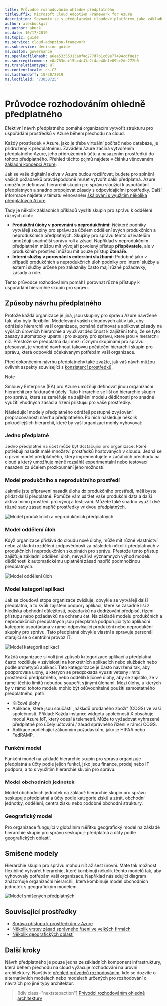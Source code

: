 ```yaml
---
title: Průvodce rozhodováním ohledně předplatného
titleSuffix: Microsoft Cloud Adoption Framework for Azure
description: Seznamte se s předplatnými cloudové platformy jako základní službou při migraci do Azure.
author: alexbuckgit
ms.author: abuck
ms.date: 10/17/2019
ms.topic: guide
ms.service: cloud-adoption-framework
ms.subservice: decision-guide
ms.custom: governance
ms.openlocfilehash: a6ee53355313a0f0c277d7b1c69e77494cdf8e1c
ms.sourcegitcommit: e0a783dac15bc4c41a2f4ae48e1e89bc2dc272b0
ms.translationtype: HT
ms.contentlocale: cs-CZ
ms.lasthandoff: 10/30/2019
ms.locfileid: "73058725"
---
```

# <a name="subscription-decision-guide"></a>Průvodce rozhodováním ohledně předplatného

Efektivní návrh předplatného pomáhá organizacím vytvořit strukturu pro uspořádání prostředků v Azure během přechodu na cloud.

Každý prostředek v Azure, jako je třeba virtuální počítač nebo databáze, je přidružený k předplatnému. Zavádění Azure začíná vytvořením předplatného Azure, jeho přidružením k účtu a nasazením prostředků do tohoto předplatného. Přehled těchto pojmů najdete v článku věnovaném [základní koncepci Azure](../../ready/considerations/fundamental-concepts.md).

Jak se vaše digitální aktiva v Azure budou rozšiřovat, budete pro splnění vašich požadavků pravděpodobně muset vytvořit další předplatná. Azure umožňuje definovat hierarchii skupin pro správu sloužící k uspořádání předplatných a snadno propojovat zásady s odpovídajícími prostředky. Další informace najdete v tématu věnovaném [škálování s využitím několika předplatných Azure](../../ready/considerations/scaling-subscriptions.md).

Tady je několik základních příkladů využití skupin pro správu k oddělení různých úloh:

- **Produkční úlohy v porovnání s neprodukčními:** Některé podniky vytvářejí skupiny pro správu za účelem oddělení svých produkčních a neprodukčních předplatných. Skupiny pro správu těmto uživatelům umožňují snadnější správu rolí a zásad. Například v neprodukčním předplatném můžou mít vývojáři povolený přístup **přispěvatele**, ale v produkčním prostředí můžou mít pouze přístup **čtenáře**.
- **Interní služby v porovnání s externími službami:** Podobně jako v případě produkčních a neprodukčních úloh podniky pro interní služby a externí služby určené pro zákazníky často mají různé požadavky, zásady a role.

Tento průvodce rozhodováním pomáhá porovnat různé přístupy k uspořádání hierarchie skupin pro správu.

## <a name="subscription-design-patterns"></a>Způsoby návrhu předplatného

Protože každá organizace je jiná, jsou skupiny pro správu Azure navržené tak, aby byly flexibilní. Modelování vašich cloudových aktiv tak, aby odráželo hierarchii vaší organizace, pomáhá definovat a aplikovat zásady na vyšších úrovních hierarchie a využívat dědičnost k zajištění toho, že se tyto zásady automaticky uplatní i pro skupiny pro správu, které jsou v hierarchii níž. Přestože se předplatná dají mezi různými skupinami pro správu přesouvat, je vhodné navrhnout takovou počáteční hierarchii skupin pro správu, která odpovídá očekávaným potřebám vaší organizace.

Před dokončením návrhu předplatného také zvažte, jak váš návrh můžou ovlivnit aspekty související s [konzistencí prostředků](../resource-consistency/index.md).

> [!NOTE]
> Smlouvy Enterprise (EA) pro Azure umožňují definovat jinou organizační hierarchii pro fakturační účely. Tato hierarchie se liší od hierarchie skupin pro správu, která se zaměřuje na zajištění modelu dědičnosti pro snadné využití vhodných zásad a řízení přístupu pro vaše prostředky.

Následující modely předplatného odrážejí postupné zvyšování propracovanosti návrhu předplatného. Po nich následuje několik pokročilejších hierarchií, které by vaší organizaci mohly vyhovovat:

### <a name="single-subscription"></a>Jedno předplatné

Jedno předplatné na účet může být dostačující pro organizace, které potřebují nasadit malé množství prostředků hostovaných v cloudu. Jedná se o první model předplatného, který implementujete v začátcích přechodu na cloud a který umožňuje méně rozsáhlá experimentální nebo testovací nasazení za účelem prozkoumání jeho možností.

### <a name="production-and-nonproduction-pattern"></a>Model produkčního a neprodukčního prostředí

Jakmile jste připravení nasadit úlohu do produkčního prostředí, měli byste přidat další předplatné. Pomůže vám udržet vaše produkční data a další aktiva mimo prostředí pro vývoj a testování. Můžete také snadno využít dvě různé sady zásad napříč prostředky ve dvou předplatných.

![Model produkčních a neprodukčních předplatných](../../_images/ready/basic-subscription-model.png)

### <a name="workload-separation-pattern"></a>Model oddělení úloh

Když organizace přidává do cloudu nové úlohy, může mít různé vlastnictví nebo základní rozdělení zodpovědností za následek několik předplatných v produkčních i neprodukčních skupinách pro správu. Přestože tento přístup zajišťuje základní oddělení úloh, nevyužívá významných výhod modelu dědičnosti k automatickému uplatnění zásad napříč podmnožinou předplatných.

![Model oddělení úloh](../../_images/ready/management-group-hierarchy.png)

### <a name="application-category-pattern"></a>Model kategorií aplikací

Jak se cloudová stopa organizace zvětšuje, obvykle se vytvářejí další předplatná, a to kvůli zajištění podpory aplikací, které se zásadně liší z hlediska obchodní důležitosti, požadavků na dodržování předpisů, řízení přístupu nebo požadavků na ochranu dat. Na základě modelu produkčních a neprodukčních předplatných jsou předplatná podporující tyto aplikační kategorie uspořádaná v rámci odpovídající produkční nebo neprodukční skupiny pro správu. Tato předplatná obvykle vlastní a spravuje personál starající se o centrální provoz IT.

![Model kategorií aplikací](../../_images/infra-subscriptions/application.png)

Každá organizace si volí jiný způsob kategorizace aplikací a předplatná často rozděluje v závislosti na konkrétních aplikacích nebo službách nebo podle archetypů aplikací. Tato kategorizace je často navržená tak, aby podporovala úlohy, u kterých se předpokládá využití většiny limitů prostředků předplatného, nebo oddělila klíčové úlohy, aby se zajistilo, že v rámci těchto limitů nebudou soupeřit s jinými úlohami. Mezi úlohy, u kterých by v rámci tohoto modelu mohlo být odůvodnitelné použití samostatného předplatného, patří:

- Klíčové úlohy
- Aplikace, které jsou součástí „nákladů prodaného zboží“ (COGS) ve vaší společnosti. Příklad: Každá instance widgetu společnosti X obsahuje modul Azure IoT, který odesílá telemetrii. Může to vyžadovat vyhrazené předplatné pro účely účtování / zásad správného řízení v rámci COGS.
- Aplikace podléhající zákonným požadavkům, jako je HIPAA nebo FedRAMP.

### <a name="functional-pattern"></a>Funkční model

Funkční model na základě hierarchie skupin pro správu organizuje předplatná a účty podle jejich funkcí, jako jsou finance, prodej nebo IT podpora, a to s využitím hierarchie skupin pro správu.

### <a name="business-unit-pattern"></a>Model obchodních jednotek

Model obchodních jednotek na základě hierarchie skupin pro správu seskupuje předplatná a účty podle kategorie zisků a ztrát, obchodní jednotky, oddělení, centra zisku nebo podobné obchodní struktury.

### <a name="geographic-pattern"></a>Geografický model

Pro organizace fungující v globálním měřítku geografický model na základě hierarchie skupin pro správu seskupuje předplatná a účty podle geografických oblastí.

## <a name="mixed-patterns"></a>Smíšené modely

Hierarchie skupin pro správu mohou mít až šest úrovní. Máte tak možnost flexibilně vytvářet hierarchie, které kombinují několik těchto modelů tak, aby vyhovovaly potřebám vaší organizace. Například následující diagram znázorňuje organizační hierarchii, která kombinuje model obchodních jednotek s geografickým modelem.

![Model smíšených předplatných](../../_images/infra-subscriptions/mixed.png)

## <a name="related-resources"></a>Související prostředky

- [Správa přístupu k prostředkům v Azure](../../govern/resource-consistency/resource-access-management.md)
- [Několik vrstev zásad správného řízení ve velkých firmách](../../govern/guides/complex/multiple-layers-of-governance.md)
- [Několik geografických oblastí](../regions/index.md)

## <a name="next-steps"></a>Další kroky

Návrh předplatného je pouze jedna ze základních komponent infrastruktury, která během přechodu na cloud vyžaduje rozhodování na úrovni architektury. Navštivte [přehled průvodců rozhodováním](../index.md), kde se dozvíte o alternativních modelech nebo modelech určených pro rozhodování o návrzích pro jiné typy architektur.

> [!div class="nextstepaction"]
> [Průvodci rozhodováním ohledně architektury](../index.md)
